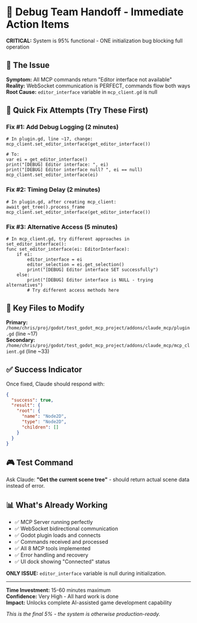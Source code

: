 # 🔧 Debug Team Handoff - Immediate Action Items

**CRITICAL:** System is 95% functional - ONE initialization bug blocking full operation

## 🎯 The Issue

**Symptom:** All MCP commands return "Editor interface not available"  
**Reality:** WebSocket communication is PERFECT, commands flow both ways  
**Root Cause:** `editor_interface` variable in `mcp_client.gd` is null

## 🚀 Quick Fix Attempts (Try These First)

### Fix #1: Add Debug Logging (2 minutes)
```gdscript
# In plugin.gd, line ~17, change:
mcp_client.set_editor_interface(get_editor_interface())

# To:
var ei = get_editor_interface()
print("[DEBUG] Editor interface: ", ei)
print("[DEBUG] Editor interface null? ", ei == null)
mcp_client.set_editor_interface(ei)
```

### Fix #2: Timing Delay (2 minutes) 
```gdscript
# In plugin.gd, after creating mcp_client:
await get_tree().process_frame
mcp_client.set_editor_interface(get_editor_interface())
```

### Fix #3: Alternative Access (5 minutes)
```gdscript
# In mcp_client.gd, try different approaches in set_editor_interface():
func set_editor_interface(ei: EditorInterface):
    if ei:
        editor_interface = ei
        editor_selection = ei.get_selection()
        print("[DEBUG] Editor interface SET successfully")
    else:
        print("[DEBUG] Editor interface is NULL - trying alternatives")
        # Try different access methods here
```

## 📍 Key Files to Modify

**Primary:** `/home/chris/proj/godot/test_godot_mcp_project/addons/claude_mcp/plugin.gd` (line ~17)  
**Secondary:** `/home/chris/proj/godot/test_godot_mcp_project/addons/claude_mcp/mcp_client.gd` (line ~33)

## ✅ Success Indicator

Once fixed, Claude should respond with:
```json
{
  "success": true,
  "result": {
    "root": {
      "name": "Node2D",
      "type": "Node2D",
      "children": []
    }
  }
}
```

## 🎮 Test Command

Ask Claude: **"Get the current scene tree"** - should return actual scene data instead of error.

## 📊 What's Already Working

- ✅ MCP Server running perfectly
- ✅ WebSocket bidirectional communication  
- ✅ Godot plugin loads and connects
- ✅ Commands received and processed
- ✅ All 8 MCP tools implemented
- ✅ Error handling and recovery
- ✅ UI dock showing "Connected" status

**ONLY ISSUE:** `editor_interface` variable is null during initialization.

---

**Time Investment:** 15-60 minutes maximum  
**Confidence:** Very High - All hard work is done  
**Impact:** Unlocks complete AI-assisted game development capability

*This is the final 5% - the system is otherwise production-ready.*
